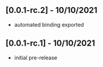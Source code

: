 ## [0.0.1-rc.2] - 10/10/2021
 * automated binding exported

## [0.0.1-rc.1] - 10/10/2021
 * initial pre-release
